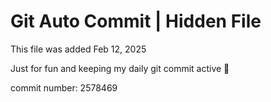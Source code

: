 # Git Auto Commit | Hidden File

This file was added Feb 12, 2025

Just for fun and keeping my daily git commit active 🤪

commit number: 2578469
